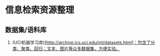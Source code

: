 # 信息检索资源整理


## 数据集/语料库

1. (UCI机器学习库)[http://archive.ics.uci.edu/ml/datasets.html]：包含了分类、聚类、回归；文本、图片等众多数据集，方便实验。
